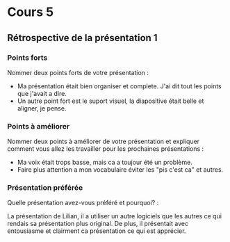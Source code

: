 # Cours 5
## Rétrospective de la présentation 1

### Points forts
Nommer deux points forts de votre présentation :

* Ma présentation était bien organiser et complete. J'ai dit tout les points que j'avait a dire.
* Un autre point fort est le suport visuel, la diapositive était belle et aligner, je pense.  

### Points à améliorer
Nommer deux points à améliorer de votre présentation et expliquer comment vous allez les travailler pour les prochaines présentations :

* Ma voix était trops basse, mais ca a toujour été un problème.
* Faire plus attention a mon vocabulaire éviter les "pis c'est ca" et autres.

### Présentation préférée
Quelle présentation avez-vous préféré et pourquoi? :

La présentation de Lilian, il a utiliser un autre logiciels que les autres ce qui rendais sa présentation plus original. De plus, il présentait avec entousiasme et clairment ca présentation ce qui est apprécier.
